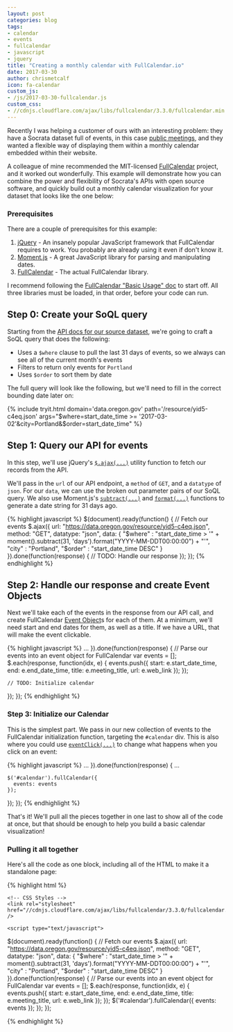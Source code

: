 ```yaml
---
layout: post
categories: blog
tags:
- calendar
- events
- fullcalendar
- javascript
- jquery
title: "Creating a monthly calendar with FullCalendar.io"
date: 2017-03-30
author: chrismetcalf
icon: fa-calendar
custom_js:
- /js/2017-03-30-fullcalendar.js
custom_css:
- //cdnjs.cloudflare.com/ajax/libs/fullcalendar/3.3.0/fullcalendar.min.css
---
```


Recently I was helping a customer of ours with an interesting problem: they have a Socrata dataset full of events, in this case [public meetings](https://data.oregon.gov/dataset/Oregon-Public-Meetings/gs36-7t8m), and they wanted a flexible way of displaying them within a monthly calendar embedded within their website.

A colleague of mine recommended the MIT-licensed [FullCalendar](https://fullcalendar.io/) project, and it worked out wonderfully. This example will demonstrate how you can combine the power and flexibility of Socrata's APIs with open source software, and quickly build out a monthly calendar visualization for your dataset that looks like the one below:

<div id="calendar"></div>

### Prerequisites

There are a couple of prerequisites for this example:

1. [jQuery](https://jquery.com/) - An insanely popular JavaScript framework that FullCalendar requires to work. You probably are already using it even if don't know it.
2. [Moment.js](https://momentjs.com/) - A great JavaScript library for parsing and manipulating dates.
3. [FullCalendar](https://fullcalendar.io/) - The actual FullCalendar library.

I recommend following the [FullCalendar "Basic Usage" doc](https://fullcalendar.io/docs/usage/) to start off. All three libraries must be loaded, in that order, before your code can run.

## Step 0: Create your SoQL query

Starting from the [API docs for our source dataset](https://dev.socrata.com/foundry/data.oregon.gov/yid5-c4eq), we're going to craft a SoQL query that does the following:

- Uses a `$where` clause to pull the last 31 days of events, so we always can see all of the current month's events
- Filters to return only events for `Portland`
- Uses `$order` to sort them by date

The full query will look like the following, but we'll need to fill in the correct bounding date later on:

{% include tryit.html domain='data.oregon.gov' path='/resource/yid5-c4eq.json' args="$where=start_date_time >= '2017-03-02'&city=Portland&$order=start_date_time" %}

## Step 1: Query our API for events

In this step, we'll use jQuery's [`$.ajax(...)`](https://api.jquery.com/jquery.ajax/#jQuery-ajax-settings) utility function to fetch our records from the API. 

We'll pass in the `url` of our API endpoint, a `method` of `GET`, and a `datatype` of `json`. For our `data`, we can use the broken out parameter pairs of our SoQL query. We also use Moment.js's [`subtract(...)`](https://momentjs.com/docs/#/manipulating/subtract/) and [`format(...)`](https://momentjs.com/docs/#/displaying/format/) functions to generate a date string for 31 days ago.

{% highlight javascript %}
$(document).ready(function() {
  // Fetch our events
  $.ajax({
    url: "https://data.oregon.gov/resource/yid5-c4eq.json",
    method: "GET",
    datatype: "json",
    data: {
      "$where" : "start_date_time > '" + moment().subtract(31, 'days').format("YYYY-MM-DDT00:00:00") + "'",
      "city" : "Portland",
      "$order" : "start_date_time DESC"
    }
  }).done(function(response) {
    // TODO: Handle our response
  });
});
{% endhighlight %}

## Step 2: Handle our response and create Event Objects

Next we'll take each of the events in the response from our API call, and create FullCalendar [Event Object](https://fullcalendar.io/docs/event_data/Event_Object/)s for each of them. At a minimum, we'll need start and end dates for them, as well as a title. If we have a URL, that will make the event clickable.

{% highlight javascript %}
...
  }).done(function(response) {
    // Parse our events into an event object for FullCalendar
    var events = [];
    $.each(response, function(idx, e) {
      events.push({
        start: e.start_date_time,
        end: e.end_date_time,
        title: e.meeting_title,
        url: e.web_link
      });
    });

    // TODO: Initialize calendar
  });
});
{% endhighlight %}

### Step 3: Initialize our Calendar

This is the simplest part. We pass in our new collection of events to the FullCalendar initialization function, targeting the `#calendar` div. This is also where you could use [`eventClick(...)`](https://fullcalendar.io/docs/mouse/eventClick/) to change what happens when you click on an event:

{% highlight javascript %}
...
  }).done(function(response) {
    ...

    $('#calendar').fullCalendar({
      events: events
    });
  });
});
{% endhighlight %}

That's it! We'll pull all the pieces together in one last to show all of the code at once, but that should be enough to help you build a basic calendar visualization!

### Pulling it all together

Here's all the code as one block, including all of the HTML to make it a standalone page:

{% highlight html %}
<!DOCTYPE html>
<html>
  <head>
    <!-- JS Dependencies -->
    <script data-require="jquery@*" data-semver="3.1.1" src="https://ajax.googleapis.com/ajax/libs/jquery/3.1.1/jquery.min.js"></script>
    <script data-require="moment.js@*" data-semver="2.14.1" src="https://npmcdn.com/moment@2.14.1"></script>
    <script src="//cdnjs.cloudflare.com/ajax/libs/fullcalendar/3.3.0/fullcalendar.min.js"></script>
    
    <!-- CSS Styles -->
    <link rel="stylesheet" href="//cdnjs.cloudflare.com/ajax/libs/fullcalendar/3.3.0/fullcalendar.min.css" />
  </head>

  <body>
    <div id="calendar"></div>

    <script type="text/javascript">
$(document).ready(function() {
  // Fetch our events
  $.ajax({
      url: "https://data.oregon.gov/resource/yid5-c4eq.json",
    method: "GET",
    datatype: "json",
    data: {
      "$where" : "start_date_time > '" + moment().subtract(31, 'days').format("YYYY-MM-DDT00:00:00") + "'",
      "city" : "Portland",
      "$order" : "start_date_time DESC"
    }
  }).done(function(response) {
    // Parse our events into an event object for FullCalendar
    var events = [];
    $.each(response, function(idx, e) {
      events.push({
        start: e.start_date_time,
        end: e.end_date_time,
        title: e.meeting_title,
        url: e.web_link
      });
    });
    $('#calendar').fullCalendar({
      events: events
    });
  });
});
    </script>
  </body>
</html>
{% endhighlight %}
